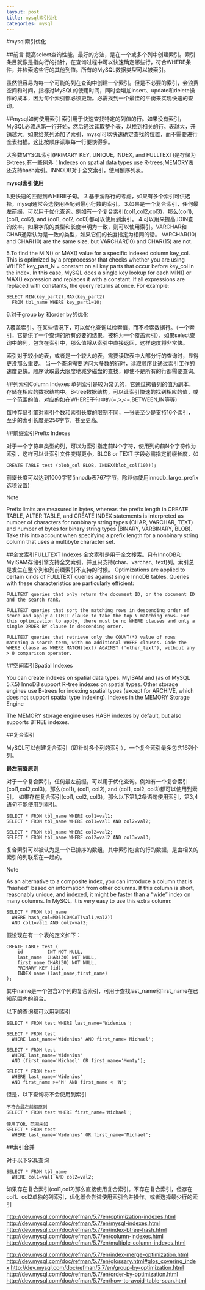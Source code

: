 ```yaml
---
layout: post
title: mysql索引优化
categories: mysql
---
```


#mysql索引优化

##前言
提高select查询性能，最好的方法，是在一个或多个列中创建索引。索引条目就像是指向行的指针，在查询过程中可以快速确定哪些行，符合WHERE条件，并检索这些行的其他列值。所有的MySQL数据类型可以被索引。

虽然很容易为每一个可能的列在查询中创建一个索引。但是不必要的索引，会浪费空间和时间，指标对MySQL的使用时间，同时会增加insert、update和delete操作的成本，因为每个索引都必须更新。必需找到一个最佳的平衡来实现快速的查询。

##mysql如何使用索引
索引用于快速查找特定的列值的行。如果没有索引，MySQL必须从第一行开始，然后通过读取整个表，以找到相关的行。表越大，开销越大。如果给某列添加了索引，mysql可以快速确定查找的位置，而不需要进行全表扫描。这比按顺序读取每一行要快得多。

大多数MYSQL索引(PRIMARY KEY, UNIQUE, INDEX, and FULLTEXT)是存储为B-trees,有一些例外：Indexes on spatial data types use R-trees;MEMORY表还支持hash索引。INNODB对于全文索引，使用倒序列表。

**mysql索引使用**

1.更快速的匹配到WHERE子句。
2.基于消除行的考虑，如果有多个索引可供选择，mysql通常会选使用匹配到最小行数的索引。
3.如果是一个复合索引，任何最左前缀，可以用于优化查询。例如有一个复合索引(col1,col2,col3)，那么(col1), (col1, col2), and (col1, col2, col3)都可以使用到索引。
4.可以用来提高JOIN查询效率。如果字段的类型和长度申明为一致，则可以使用索引。VARCHAR和CHAR通常认为是一致的类型，如果它们的长度指定为相同的话。 VARCHAR(10) and CHAR(10) are the same size, but VARCHAR(10) and CHAR(15) are not. 

5.To find the MIN() or MAX() value for a specific indexed column key_col. This is optimized by a preprocessor that checks whether you are using WHERE key_part_N = constant on all key parts that occur before key_col in the index. In this case, MySQL does a single key lookup for each MIN() or MAX() expression and replaces it with a constant. If all expressions are replaced with constants, the query returns at once. For example: 
```
SELECT MIN(key_part2),MAX(key_part2)
  FROM tbl_name WHERE key_part1=10;
```
6.对于group by 和order by的优化

7.覆盖索引。在某些情况下，可以优化查询以检索值，而不检索数据行。（一个索引，它提供了一个查询的所有必要的结果，被称为一个覆盖索引），如果select查询中的列，包含在索引中，那么值将从索引中直接返回，这样速度将非常快。


索引对于较小的表，或者是一个较大的表，需要读取表中大部分行的查询时，显得更没那么重要。
当一个查询需要访问大多数的行时，读取顺序比通过索引工作的速度更快。顺序读取最大限度地减少磁盘的查找，即使不是所有的行都需要查询。


##列索引Column Indexes
单列索引是较为常见的，它通过拷备列的值为副本，存储在相应的数据结构中。B-tree数据结构，可以让索引快速的找到相应的值，或一个范围的值，对应的如在WHERE子句中的(=,>,<=,BETWEEN,IN等等)

每种存储引擎对索引个数和索引长度的限制不同，一张表至少是支持16个索引，至少的索引长度是256字节，甚至更高。

##前缀索引Prefix Indexes

对于一个字符串类型的列，可以为索引指定前N个字符，使用列的前N个字符作为索引，这样可以让索引文件变得更小，BLOB or TEXT 字段必需指定前缀长度，如
```
CREATE TABLE test (blob_col BLOB, INDEX(blob_col(10)));
```
前缀长度可以达到1000字节(innodb表767字节，除非你使用innodb_large_prefix选项设置)

Note

Prefix limits are measured in bytes, whereas the prefix length in CREATE TABLE, ALTER TABLE, and CREATE INDEX statements is interpreted as number of characters for nonbinary string types (CHAR, VARCHAR, TEXT) and number of bytes for binary string types (BINARY, VARBINARY, BLOB). Take this into account when specifying a prefix length for a nonbinary string column that uses a multibyte character set.



##全文索引FULLTEXT Indexes
全文索引是用于全文搜索。只有InnoDB和MyISAM存储引擎支持全文索引，并且只支持(char、varchar、text)列。索引总是发生在整个列和列前缀索引不支持的时候。
Optimizations are applied to certain kinds of FULLTEXT queries against single InnoDB tables. Queries with these characteristics are particularly efficient: 


    FULLTEXT queries that only return the document ID, or the document ID and the search rank.

    FULLTEXT queries that sort the matching rows in descending order of score and apply a LIMIT clause to take the top N matching rows. For this optimization to apply, there must be no WHERE clauses and only a single ORDER BY clause in descending order.

    FULLTEXT queries that retrieve only the COUNT(*) value of rows matching a search term, with no additional WHERE clauses. Code the WHERE clause as WHERE MATCH(text) AGAINST ('other_text'), without any > 0 comparison operator. 


##空间索引Spatial Indexes

You can create indexes on spatial data types. MyISAM and (as of MySQL 5.7.5) InnoDB support R-tree indexes on spatial types. Other storage engines use B-trees for indexing spatial types (except for ARCHIVE, which does not support spatial type indexing).
Indexes in the MEMORY Storage Engine

The MEMORY storage engine uses HASH indexes by default, but also supports BTREE indexes. 

##复合索引

MySQL可以创建复合索引（即针对多个列的索引），一个复合索引最多包含16列个列。

**最左前缀原则**

对于一个复合索引，任何最左前缀，可以用于优化查询。例如有一个复合索引(col1,col2,col3)，那么(col1), (col1, col2), and (col1, col2, col3)都可以使用到索引。
如果存在复合索引(col1, col2, col3)，那么以下第1,2条语句使用索引，第3,4语句不能使用到索引。
```
SELECT * FROM tbl_name WHERE col1=val1;
SELECT * FROM tbl_name WHERE col1=val1 AND col2=val2;

SELECT * FROM tbl_name WHERE col2=val2;
SELECT * FROM tbl_name WHERE col2=val2 AND col3=val3;
```

复合索引可以被认为是一个已排序的数组，其中索引包含的行的数据，是由相关的索引的列联系在一起的。


Note

As an alternative to a composite index, you can introduce a column that is “hashed” based on information from other columns. If this column is short, reasonably unique, and indexed, it might be faster than a “wide” index on many columns. In MySQL, it is very easy to use this extra column:
```
SELECT * FROM tbl_name
  WHERE hash_col=MD5(CONCAT(val1,val2))
  AND col1=val1 AND col2=val2;
```

假设现在有一个表的定义如下：
```
CREATE TABLE test (
    id         INT NOT NULL,
    last_name  CHAR(30) NOT NULL,
    first_name CHAR(30) NOT NULL,
    PRIMARY KEY (id),
    INDEX name (last_name,first_name)
);
```
其中name是一个包含2个列的复合索引，可用于查找last_name和first_name在已知范围内的组合。

以下的查询都可以用到索引
```
SELECT * FROM test WHERE last_name='Widenius';

SELECT * FROM test
  WHERE last_name='Widenius' AND first_name='Michael';

SELECT * FROM test
  WHERE last_name='Widenius'
  AND (first_name='Michael' OR first_name='Monty');

SELECT * FROM test
  WHERE last_name='Widenius'
  AND first_name >='M' AND first_name < 'N';
```
但是，以下查询将不会使用到索引
```
不符合最左前缀原则
SELECT * FROM test WHERE first_name='Michael';

使用了OR，范围未知
SELECT * FROM test
  WHERE last_name='Widenius' OR first_name='Michael';
```

##索引合并

对于以下SQL查询
```
SELECT * FROM tbl_name
  WHERE col1=val1 AND col2=val2;
```
如果存在复合索引(col1,col2)那么直接使用复合索引。不存在复合索引，但存在col1、col2单独的列索引，优化器会尝试使用索引合并操作。或者选择最少行的索引


http://dev.mysql.com/doc/refman/5.7/en/optimization-indexes.html
http://dev.mysql.com/doc/refman/5.7/en/mysql-indexes.html
http://dev.mysql.com/doc/refman/5.7/en/index-btree-hash.html
http://dev.mysql.com/doc/refman/5.7/en/column-indexes.html
http://dev.mysql.com/doc/refman/5.7/en/multiple-column-indexes.html

http://dev.mysql.com/doc/refman/5.7/en/index-merge-optimization.html
http://dev.mysql.com/doc/refman/5.7/en/glossary.html#glos_covering_index
http://dev.mysql.com/doc/refman/5.7/en/group-by-optimization.html
http://dev.mysql.com/doc/refman/5.7/en/order-by-optimization.html
http://dev.mysql.com/doc/refman/5.7/en/how-to-avoid-table-scan.html